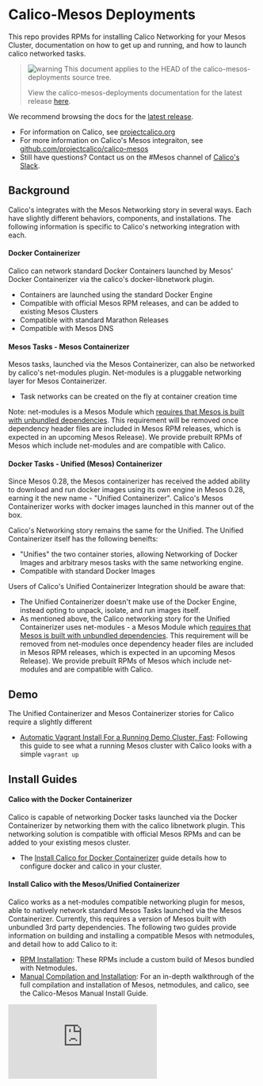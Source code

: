 # Calico-Mesos Deployments
This repo provides RPMs for installing Calico Networking for your Mesos Cluster, documentation on how to get up and running, and how to launch calico networked tasks.

<!--- master only -->
> ![warning](docs/images/warning.png) This document applies to the HEAD of the calico-mesos-deployments source tree.
>
> View the calico-mesos-deployments documentation for the latest release [here](https://github.com/projectcalico/calico-mesos-deployments/blob/0.27.0%2B2/README.md).
<!--- else
> You are viewing the calico-mesos-deployments documentation for release **release**.
<!--- end of master only -->

We recommend browsing the docs for the [latest release](https://github.com/projectcalico/calico-mesos-deployments/releases/latest).

- For information on Calico, see [projectcalico.org](http://projectcalico.org)
- For more information on Calico's Mesos integraiton, see [github.com/projectcalico/calico-mesos][calico-mesos]
- Still have questions? Contact us on the #Mesos channel of [Calico's Slack][calico-slack].

## Background
Calico's integrates with the Mesos Networking story in several ways. Each have slightly different behaviors, components, and installations. The following information is specific to Calico's networking integration with each.
#### Docker Containerizer
Calico can network standard Docker Containers launched by Mesos' Docker Containerizer via the calico's docker-libnetwork plugin.

- Containers are launched using the standard Docker Engine
- Compatible with official Mesos RPM releases, and can be added to existing Mesos Clusters
- Compatible with standard Marathon Releases
- Compatible with Mesos DNS

#### Mesos Tasks - Mesos Containerizer
Mesos tasks, launched via the Mesos Containerizer, can also be networked by calico's net-modules plugin. Net-modules is a pluggable networking layer for Mesos Containerizer.
- Task networks can be created on the fly at container creation time

Note: net-modules is a Mesos Module which [requires that Mesos is built with unbundled dependencies](https://github.com/mesos/modules#building-and-installing-mesos). This requirement will be removed once dependency header files are included in Mesos RPM releases, which is expected in an upcoming Mesos Release). We provide prebuilt RPMs of Mesos which include net-modules and are compatible with Calico.

#### Docker Tasks - Unified (Mesos) Containerizer
Since Mesos 0.28, the Mesos containerizer has received the added ability to download and run docker images using its own engine in Mesos 0.28, earning it the new name - "Unified Containerizer". Calico's Mesos Containerizer works with docker images launched in this manner out of the box.

Calico's Networking story remains the same for the Unified. The Unified Containerizer itself has the following beneifts:
- "Unifies" the two container stories, allowing Networking of Docker Images and arbitrary mesos tasks with the same networking engine.
- Compatible with standard Docker Images

Users of Calico's Unified Containerizer Integration should be aware that:
- The Unified Containerizer doesn't make use of the Docker Engine, instead opting to unpack, isolate, and run images itself.
- As mentioned above, the Calico networking story for the Unified Containerizer uses net-modules - a Mesos Module which [requires that Mesos is built with unbundled dependencies](https://github.com/mesos/modules#building-and-installing-mesos). This requirement will be removed from net-modules once dependency header files are included in Mesos RPM releases, which is expected in an upcoming Mesos Release). We provide prebuilt RPMs of Mesos which include net-modules and are compatible with Calico.

## Demo
The Unified Containerizer and Mesos Containerizer stories for Calico require a slightly different 
- [Automatic Vagrant Install For a Running Demo Cluster, Fast](docs/DockerizedVagrant.md): Following this guide to see what a running Mesos cluster with Calico looks with a simple `vagrant up` 

## Install Guides
#### Calico with the Docker Containerizer
Calico is capable of networking Docker tasks launched via the Docker Containerizer by networking them with the calico libnetwork plugin. This networking solution is compatible with official Mesos RPMs and can be added to your existing mesos cluster.
- The [Install Calico for Docker Containerizer](docs/CalicoWithTheDockerContainerizer.md) guide details how to configure docker and calico in your cluster.

#### Install Calico with the Mesos/Unified Containerizer
Calico works as a net-modules compatible networking plugin for mesos, able to natively network standard Mesos Tasks launched via the Mesos Containerizer. Currently, this requires a version of Mesos built with unbundled 3rd party dependencies. The following two guides provide information on building and installing a compatible Mesos with netmodules, and detail how to add Calico to it:
- [RPM Installation](docs/RpmInstallCalicoMesos.md): These RPMs include a custom build of Mesos bundled with Netmodules. 
- [Manual Compilation and Installation](docs/ManualInstallCalicoMesos.md): For an in-depth walkthrough of the full compilation and installation of Mesos, netmodules, and calico, see the Calico-Mesos Manual Install Guide.


[calico-mesos]: https://github.com/projectcalico/calico-mesos/
[calico-slack]: https://calicousers-slackin.herokuapp.com/
[![Analytics](https://calico-ga-beacon.appspot.com/UA-52125893-3/calico-containers/docs/mesos/README.md?pixel)](https://github.com/igrigorik/ga-beacon)
